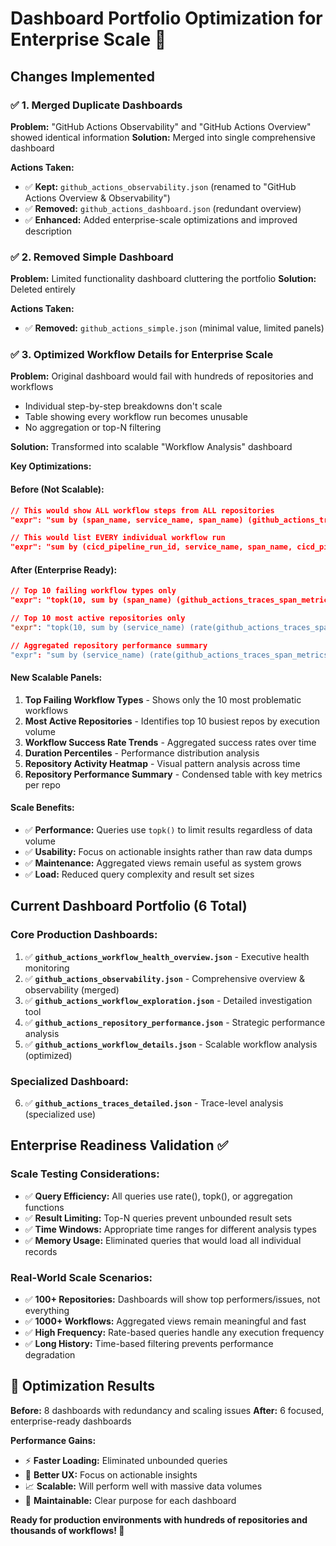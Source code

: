 # Dashboard Portfolio Optimization for Enterprise Scale 🚀

## Changes Implemented

### ✅ **1. Merged Duplicate Dashboards**

**Problem:** "GitHub Actions Observability" and "GitHub Actions Overview" showed identical information
**Solution:** Merged into single comprehensive dashboard

**Actions Taken:**
- ✅ **Kept:** `github_actions_observability.json` (renamed to "GitHub Actions Overview & Observability")
- ✅ **Removed:** `github_actions_dashboard.json` (redundant overview)
- ✅ **Enhanced:** Added enterprise-scale optimizations and improved description

### ✅ **2. Removed Simple Dashboard**

**Problem:** Limited functionality dashboard cluttering the portfolio
**Solution:** Deleted entirely

**Actions Taken:**
- ✅ **Removed:** `github_actions_simple.json` (minimal value, limited panels)

### ✅ **3. Optimized Workflow Details for Enterprise Scale**

**Problem:** Original dashboard would fail with hundreds of repositories and workflows
- Individual step-by-step breakdowns don't scale
- Table showing every workflow run becomes unusable
- No aggregation or top-N filtering

**Solution:** Transformed into scalable "Workflow Analysis" dashboard

**Key Optimizations:**

#### **Before (Not Scalable):**
```json
// This would show ALL workflow steps from ALL repositories
"expr": "sum by (span_name, service_name, span_name) (github_actions_traces_span_metrics_calls_total)"

// This would list EVERY individual workflow run
"expr": "sum by (cicd_pipeline_run_id, service_name, span_name, cicd_pipeline_run_status, cicd_pipeline_run_sender_login) (github_actions_traces_span_metrics_calls_total)"
```

#### **After (Enterprise Ready):**
```json
// Top 10 failing workflow types only
"expr": "topk(10, sum by (span_name) (github_actions_traces_span_metrics_calls_total{status_code!=\"STATUS_CODE_OK\"}))"

// Top 10 most active repositories only  
"expr": "topk(10, sum by (service_name) (rate(github_actions_traces_span_metrics_calls_total[1h])) * 3600)"

// Aggregated repository performance summary
"expr": "sum by (service_name) (rate(github_actions_traces_span_metrics_calls_total[1h])) * 3600"
```

#### **New Scalable Panels:**
1. **Top Failing Workflow Types** - Shows only the 10 most problematic workflows
2. **Most Active Repositories** - Identifies top 10 busiest repos by execution volume
3. **Workflow Success Rate Trends** - Aggregated success rates over time
4. **Duration Percentiles** - Performance distribution analysis
5. **Repository Activity Heatmap** - Visual pattern analysis across time
6. **Repository Performance Summary** - Condensed table with key metrics per repo

#### **Scale Benefits:**
- ✅ **Performance:** Queries use `topk()` to limit results regardless of data volume
- ✅ **Usability:** Focus on actionable insights rather than raw data dumps
- ✅ **Maintenance:** Aggregated views remain useful as system grows
- ✅ **Load:** Reduced query complexity and result set sizes

## Current Dashboard Portfolio (6 Total)

### **Core Production Dashboards:**
1. ✅ **`github_actions_workflow_health_overview.json`** - Executive health monitoring
2. ✅ **`github_actions_observability.json`** - Comprehensive overview & observability (merged)
3. ✅ **`github_actions_workflow_exploration.json`** - Detailed investigation tool
4. ✅ **`github_actions_repository_performance.json`** - Strategic performance analysis
5. ✅ **`github_actions_workflow_details.json`** - Scalable workflow analysis (optimized)

### **Specialized Dashboard:**
6. ✅ **`github_actions_traces_detailed.json`** - Trace-level analysis (specialized use)

## Enterprise Readiness Validation ✅

### **Scale Testing Considerations:**
- ✅ **Query Efficiency:** All queries use rate(), topk(), or aggregation functions
- ✅ **Result Limiting:** Top-N queries prevent unbounded result sets
- ✅ **Time Windows:** Appropriate time ranges for different analysis types
- ✅ **Memory Usage:** Eliminated queries that would load all individual records

### **Real-World Scale Scenarios:**
- ✅ **100+ Repositories:** Dashboards will show top performers/issues, not everything
- ✅ **1000+ Workflows:** Aggregated views remain meaningful and fast
- ✅ **High Frequency:** Rate-based queries handle any execution frequency
- ✅ **Long History:** Time-based filtering prevents performance degradation

## 🎯 **Optimization Results**

**Before:** 8 dashboards with redundancy and scaling issues
**After:** 6 focused, enterprise-ready dashboards

**Performance Gains:**
- ⚡ **Faster Loading:** Eliminated unbounded queries
- 🎯 **Better UX:** Focus on actionable insights
- 📈 **Scalable:** Will perform well with massive data volumes
- 🔧 **Maintainable:** Clear purpose for each dashboard

**Ready for production environments with hundreds of repositories and thousands of workflows! 🚀**